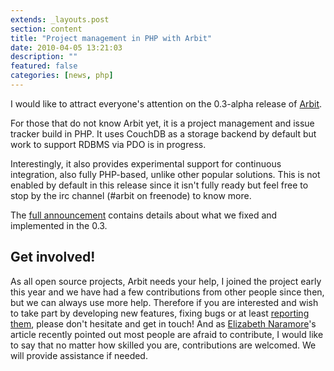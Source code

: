 ```yaml
---
extends: _layouts.post
section: content
title: "Project management in PHP with Arbit"
date: 2010-04-05 13:21:03
description: ""
featured: false
categories: [news, php]
---
```

I would like to attract everyone's attention on the 0.3-alpha release of [Arbit](http://arbitracker.org/).

For those that do not know Arbit yet, it is a project management and issue tracker build in PHP. It uses CouchDB as a storage backend by default but work to support RDBMS via PDO is in progress.

Interestingly, it also provides experimental support for continuous integration, also fully PHP-based, unlike other popular solutions. This is not enabled by default in this release since it isn't fully ready but feel free to stop by the irc channel (#arbit on freenode) to know more.

The [full announcement](http://arbitracker.org/news/0010_released_0_3-alpha.html) contains details about what we fixed and implemented in the 0.3.

Get involved!
-------------

As all open source projects, Arbit needs your help, I joined the project early this year and we have had a few contributions from other people since then, but we can always use more help. Therefore if you are interested and wish to take part by developing new features, fixing bugs or at least [reporting them](http://tracker.arbitracker.org/arbit), please don't hesitate and get in touch! And as [Elizabeth Naramore](http://naramore.net/blog/why-people-don-t-contribute-to-os-projects-and-what-we-can-do-about-it)'s article recently pointed out most people are afraid to contribute, I would like to say that no matter how skilled you are, contributions are welcomed. We will provide assistance if needed.